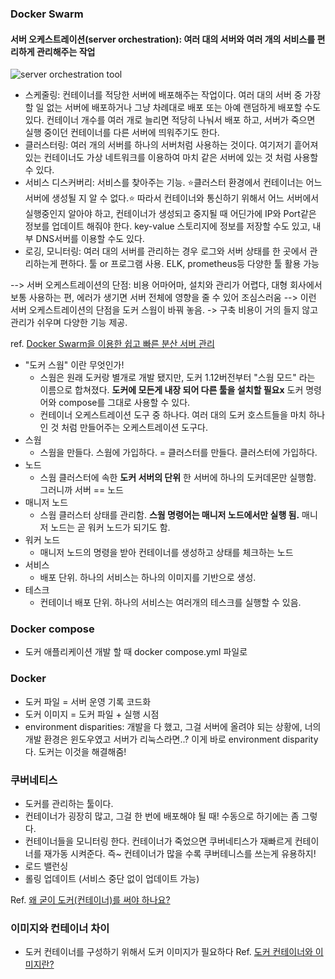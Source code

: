 ### Docker Swarm 
#### 서버 오케스트레이션(server orchestration): 여러 대의 서버와 여러 개의 서비스를 편리하게 관리해주는 작업
![server orchestration tool](https://user-images.githubusercontent.com/30011635/87406241-6af31480-c5fb-11ea-9281-ae9351607890.png)
- 스케줄링: 컨테이너를 적당한 서버에 배포해주는 작업이다. 여러 대의 서버 중 가장 할 일 없는 서버에 배포하거나 그냥 차례대로 배포 또는 아예 랜덤하게 배포할 수도 있다. 컨테이너 개수를 여러 개로 늘리면 적당히 나눠서 배포 하고, 서버가 죽으면 실행 중이던 컨테이너를 다른 서버에 띄워주기도 한다.
- 클러스터링: 여러 개의 서버를 하나의 서버처럼 사용하는 것이다. 여기저기 흩어져 있는 컨테이너도 가상 네트워크를 이용하여 마치 같은 서버에 있는 것 처럼 사용할 수 있다.
- 서비스 디스커버리: 서비스를 찾아주는 기능. ⭐️클러스터 환경에서 컨테이너는 어느 서버에 생성될 지 알 수 없다.⭐️ 따라서 컨테이너와 통신하기 위해서 어느 서버에서 실행중인지 알아야 하고, 컨테이너가 생성되고 중지될 때 어딘가에 IP와 Port같은 정보를 업데이트 해줘야 한다. key-value 스토리지에 정보를 저장할 수도 있고, 내부 DNS서버를 이용할 수도 있다.
- 로깅, 모니터링: 여러 대의 서버를 관리하는 경우 로그와 서버 상태를 한 곳에서 관리하는게 편하다. 툴 or 프로그램 사용. ELK, prometheus등 다양한 툴 활용 가능 <br>

--> 서버 오케스트레이션의 단점: 비용 어마어마, 설치와 관리가 어렵다, 대형 회사에서 보통 사용하는 편, 에러가 생기면 서버 전체에 영향을 줄 수 있어 조심스러움
--> 이런 서버 오케스트레이션의 단점을 도커 스웜이 바꿔 놓음. -> 구축 비용이 거의 들지 않고 관리가 쉬우며 다양한 기능 제공.

ref. [Docker Swarm을 이용한 쉽고 빠른 분산 서버 관리](https://subicura.com/2017/02/25/container-orchestration-with-docker-swarm.html)

- "도커 스웜" 이란 무엇인가!
  - 스웜은 원래 도커랑 별개로 개발 됐지만, 도커 1.12버전부터 "스웜 모드" 라는 이름으로 합쳐졌다. <b>도커에 모든게 내장 되어 다른 툴을 설치할 필요x</b> 도커 명령어와 compose를 그대로 사용할 수 있다.
  - 컨테이너 오케스트레이션 도구 중 하나다. 여러 대의 도커 호스트들을 마치 하나인 것 처럼 만들어주는 오케스트레이션 도구다. 
- 스웜
  - 스웜을 만들다. 스웜에 가입하다. = 클러스터를 만들다. 클러스터에 가입하다.
- 노드
  - 스웜 클러스터에 속한 <b>도커 서버의 단위</b> 한 서버에 하나의 도커데몬만 실행함. 그러니까 서버 == 노드
- 매니저 노드
  - 스웜 클러스터 상태를 관리함. <b>스웜 명령어는 매니저 노드에서만 실행 됨.</b> 매니저 노드는 곧 워커 노드가 되기도 함.
- 워커 노드
  - 매니저 노드의 명령을 받아 컨테이너를 생성하고 상태를 체크하는 노드
- 서비스
  - 배포 단위. 하나의 서비스는 하나의 이미지를 기반으로 생성. 
- 테스크
  - 컨테이너 배포 단위. 하나의 서비스는 여러개의 테스크를 실행할 수 있음. 

### Docker compose
- 도커 애플리케이션 개발 할 때 docker compose.yml 파일로 

### Docker
- 도커 파일 = 서버 운영 기록 코드화
- 도커 이미지 = 도커 파일 + 실행 시점
- environment disparities: 개발을 다 했고, 그걸 서버에 올려야 되는 상황에, 너의 개발 환경은 윈도우였고 서버가 리눅스라면..? 이게 바로 environment disparity다. 도커는 이것을 해결해줌!

### 쿠버네티스
- 도커를 관리하는 툴이다.
- 컨테이너가 굉장히 많고, 그걸 한 번에 배포해야 될 때! 수동으로 하기에는 좀 그렇다. 
- 컨테이너들을 모니터링 한다. 컨테이너가 죽었으면 쿠버네티스가 재빠르게 컨테이너를 재가동 시켜준다. 즉~ 컨테이너가 많을 수록 쿠버테니스를 쓰는게 유용하지!
- 로드 밸런싱
- 롤링 업데이트 (서비스 중단 없이 업데이트 가능)

Ref. [왜 굳이 도커(컨테이너)를 써야 하나요?](https://www.44bits.io/ko/post/why-should-i-use-docker-container)

### 이미지와 컨테이너 차이
- 도커 컨테이너를 구성하기 위해서 도커 이미지가 필요하다
Ref. [도커 컨테이너와 이미지란?](https://hoon93.tistory.com/48)
